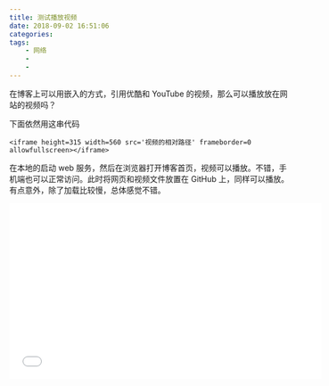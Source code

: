 ```yaml
---
title: 测试播放视频
date: 2018-09-02 16:51:06
categories:
tags:
    - 网络
    -
    -
---
```

在博客上可以用嵌入的方式，引用优酷和 YouTube 的视频，那么可以播放放在网站的视频吗？
<!--more-->

下面依然用这串代码
```
<iframe height=315 width=560 src='视频的相对路径' frameborder=0 allowfullscreen></iframe>
```

在本地的启动 web 服务，然后在浏览器打开博客首页，视频可以播放。不错，手机端也可以正常访问。此时将网页和视频文件放置在 GitHub 上，同样可以播放。有点意外，除了加载比较慢，总体感觉不错。

<iframe height=315 width=560 src='/misc/1.mp4' frameborder=0 allowfullscreen></iframe>
